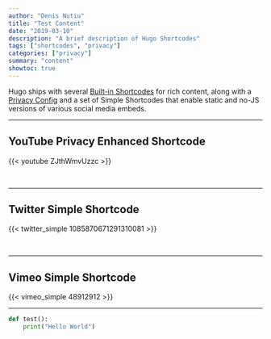 ```yaml
---
author: "Denis Nutiu"
title: "Test Content"
date: "2019-03-10"
description: "A brief description of Hugo Shortcodes"
tags: ["shortcodes", "privacy"]
categories: ["privacy"]
summary: "content"
showtoc: true
---
```


Hugo ships with several [Built-in Shortcodes](https://gohugo.io/content-management/shortcodes/#use-hugos-built-in-shortcodes) for rich content, along with a [Privacy Config](https://gohugo.io/about/hugo-and-gdpr/) and a set of Simple Shortcodes that enable static and no-JS versions of various social media embeds.
<!--more-->
---

## YouTube Privacy Enhanced Shortcode

{{< youtube ZJthWmvUzzc >}}

<br>

---

## Twitter Simple Shortcode

{{< twitter_simple 1085870671291310081 >}}

<br>

---

## Vimeo Simple Shortcode

{{< vimeo_simple 48912912 >}}

---

```python
def test():
    print("Hello World")
```